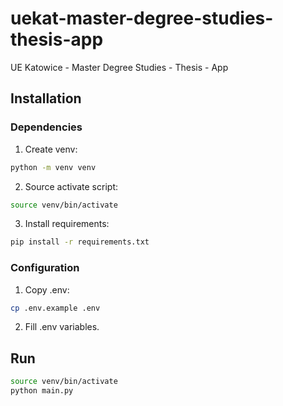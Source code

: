 # uekat-master-degree-studies-thesis-app

UE Katowice - Master Degree Studies - Thesis - App

## Installation

### Dependencies

1. Create venv:

```sh
python -m venv venv
```

2. Source activate script:

```sh
source venv/bin/activate
```

3. Install requirements:

```sh
pip install -r requirements.txt
```

### Configuration

1. Copy .env:

```sh
cp .env.example .env
```

2. Fill .env variables.

## Run

```sh
source venv/bin/activate
python main.py
```
